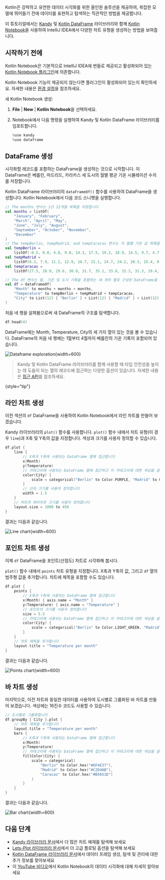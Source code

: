 [//]: # (title: Kandy를 사용한 Kotlin Notebook의 데이터 시각화)

Kotlin은 강력하고 유연한 데이터 시각화를 위한 올인원 솔루션을 제공하여, 복잡한 모델에 뛰어들기 전에 데이터를 표현하고 탐색하는 직관적인 방법을 제공합니다.

이 튜토리얼에서는 [Kandy](https://kotlin.github.io/kandy/welcome.html) 및 [Kotlin DataFrame](https://kotlin.github.io/dataframe/home.html) 라이브러리와 함께 [Kotlin Notebook](kotlin-notebook-overview.md)을 사용하여 IntelliJ IDEA에서 다양한 차트 유형을 생성하는 방법을 보여줍니다.

## 시작하기 전에

Kotlin Notebook은 기본적으로 IntelliJ IDEA에 번들로 제공되고 활성화되어 있는 [Kotlin Notebook 플러그인](https://plugins.jetbrains.com/plugin/16340-kotlin-notebook)에 의존합니다.

Kotlin Notebook 기능이 제공되지 않는다면 플러그인이 활성화되어 있는지 확인하세요. 자세한 내용은 [환경 설정](kotlin-notebook-set-up-env.md)을 참조하세요.

새 Kotlin Notebook 생성:

1. **File** | **New** | **Kotlin Notebook**을 선택하세요.
2. Notebook에서 다음 명령을 실행하여 Kandy 및 Kotlin DataFrame 라이브러리를 임포트합니다.

    ```kotlin
    %use kandy
    %use dataframe
    ```

## DataFrame 생성

시각화할 레코드를 포함하는 DataFrame을 생성하는 것으로 시작합니다. 이 DataFrame은 베를린, 마드리드, 카라카스 세 도시의 월별 평균 기온 시뮬레이션 수치를 저장합니다.

Kotlin DataFrame 라이브러리의 `dataFrameOf()` 함수를 사용하여 DataFrame을 생성합니다. Kotlin Notebook에서 다음 코드 스니펫을 실행합니다.

```kotlin
// The months 변수는 1년 12개월 목록을 저장합니다
val months = listOf(
    "January", "February",
    "March", "April", "May",
    "June", "July", "August",
    "September", "October", "November",
    "December"
)
// The tempBerlin, tempMadrid, and tempCaracas 변수는 각 월별 기온 값 목록을 저장합니다
val tempBerlin =
    listOf(-0.5, 0.0, 4.8, 9.0, 14.3, 17.5, 19.2, 18.9, 14.5, 9.7, 4.7, 1.0)
val tempMadrid =
    listOf(6.3, 7.9, 11.2, 12.9, 16.7, 21.1, 24.7, 24.2, 20.3, 15.4, 9.9, 6.6)
val tempCaracas =
    listOf(27.5, 28.9, 29.6, 30.9, 31.7, 35.1, 33.8, 32.2, 31.3, 29.4, 28.9, 27.6)

// The df 변수는 월, 기온 및 도시 기록을 포함하는 세 개의 열로 구성된 DataFrame을 저장합니다
val df = dataFrameOf(
    "Month" to months + months + months,
    "Temperature" to tempBerlin + tempMadrid + tempCaracas,
    "City" to List(12) { "Berlin" } + List(12) { "Madrid" } + List(12) { "Caracas" }
)
```

처음 네 행을 살펴봄으로써 새 DataFrame의 구조를 탐색합니다.

```kotlin
df.head(4)
```

DataFrame에는 Month, Temperature, City의 세 가지 열이 있는 것을 볼 수 있습니다. DataFrame의 처음 네 행에는 1월부터 4월까지 베를린의 기온 기록이 포함되어 있습니다.

![Dataframe exploration](visualization-dataframe-temperature.png){width=600}

> Kandy 및 Kotlin DataFrame 라이브러리를 함께 사용할 때 타입 안전성을 높이는 데 도움이 되는 열의 레코드에 접근하는 다양한 옵션이 있습니다. 자세한 내용은 [접근 API](https://kotlin.github.io/dataframe/apilevels.html)를 참조하세요.
>
{style="tip"}

## 라인 차트 생성

이전 섹션의 `df` DataFrame을 사용하여 Kotlin Notebook에서 라인 차트를 만들어 보겠습니다.

Kandy 라이브러리의 `plot()` 함수를 사용합니다. `plot()` 함수 내에서 차트 유형(이 경우 `line`)과 X축 및 Y축의 값을 지정합니다. 색상과 크기를 사용자 정의할 수 있습니다.

```kotlin
df.plot {
    line {
        // X축과 Y축에 사용되는 DataFrame 열에 접근합니다
        x(Month)
        y(Temperature)
        // 카테고리에 사용되는 DataFrame 열에 접근하고 이 카테고리에 대한 색상을 설정합니다
        color(City) {
            scale = categorical("Berlin" to Color.PURPLE, "Madrid" to Color.ORANGE, "Caracas" to Color.GREEN)
        }
        // 선의 크기를 사용자 정의합니다
        width = 1.5
    }
    // 차트의 레이아웃 크기를 사용자 정의합니다
    layout.size = 1000 to 450
}
```

결과는 다음과 같습니다.

![Line chart](visualization-line-chart.svg){width=600}

## 포인트 차트 생성

이제 `df` DataFrame을 포인트(산점도) 차트로 시각화해 봅시다.

`plot()` 함수 내에서 `points` 차트 유형을 지정합니다. X축과 Y축의 값, 그리고 `df` 열의 범주형 값을 추가합니다. 차트에 제목을 포함할 수도 있습니다.

```kotlin
df.plot {
    points {
        // X축과 Y축에 사용되는 DataFrame 열에 접근합니다
        x(Month) { axis.name = "Month" }
        y(Temperature) { axis.name = "Temperature" }
        // 포인트의 크기를 사용자 정의합니다
        size = 5.5
        // 카테고리에 사용되는 DataFrame 열에 접근하고 이 카테고리에 대한 색상을 설정합니다
        color(City) {
            scale = categorical("Berlin" to Color.LIGHT_GREEN, "Madrid" to Color.BLACK, "Caracas" to Color.YELLOW)
        }
    }
    // 차트 제목을 추가합니다
    layout.title = "Temperature per month"
}
```

결과는 다음과 같습니다.

![Points chart](visualization-points-chart.svg){width=600}

## 바 차트 생성

마지막으로, 이전 차트와 동일한 데이터를 사용하여 도시별로 그룹화된 바 차트를 만들어 보겠습니다. 색상에는 16진수 코드도 사용할 수 있습니다.

```kotlin
// 도시별로 그룹화합니다
df.groupBy { City }.plot {
    // 차트 제목을 추가합니다
    layout.title = "Temperature per month"
    bars {
        // X축과 Y축에 사용되는 DataFrame 열에 접근합니다
        x(Month)
        y(Temperature)
        // 카테고리에 사용되는 DataFrame 열에 접근하고 이 카테고리에 대한 색상을 설정합니다
        fillColor(City) {
            scale = categorical(
                "Berlin" to Color.hex("#6F4E37"),
                "Madrid" to Color.hex("#C2D4AB"),
                "Caracas" to Color.hex("#B5651D")
            )
        }
    }
}
```

결과는 다음과 같습니다.

![Bar chart](visualization-bar-chart.svg){width=600}

## 다음 단계

* [Kandy 라이브러리 문서](https://kotlin.github.io/kandy/examples.html)에서 더 많은 차트 예제를 탐색해 보세요
* [Lets-Plot 라이브러리 문서](lets-plot.md)에서 더 고급 플로팅 옵션을 탐색해 보세요
* [Kotlin DataFrame 라이브러리 문서](https://kotlin.github.io/dataframe/info.html)에서 데이터 프레임 생성, 탐색 및 관리에 대한 추가 정보를 찾아보세요
* 이 [YouTube 비디오]( https://www.youtube.com/watch?v=m4Cqz2_P9rI&t=4s)에서 Kotlin Notebook의 데이터 시각화에 대해 자세히 알아보세요